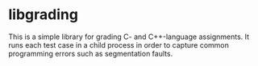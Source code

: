 # libgrading

This is a simple library for grading C- and C++-language assignments.
It runs each test case in a child process in order to capture common
programming errors such as segmentation faults.
